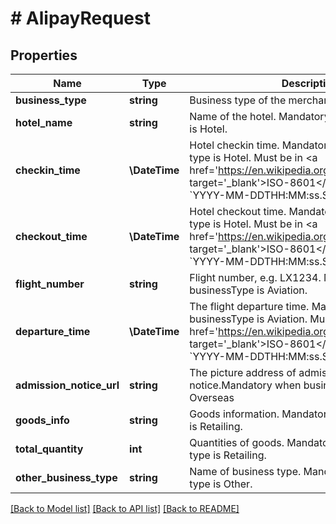 # # AlipayRequest

## Properties

Name | Type | Description | Notes
------------ | ------------- | ------------- | -------------
**business_type** | **string** | Business type of the merchant. | [optional]
**hotel_name** | **string** | Name of the hotel. Mandatory when businessType is Hotel. | [optional]
**checkin_time** | **\DateTime** | Hotel checkin time. Mandatory when business type is Hotel. Must be in &lt;a href&#x3D;&#39;https://en.wikipedia.org/wiki/ISO_8601&#39; target&#x3D;&#39;_blank&#39;&gt;ISO-8601&lt;/a&gt; format (e.g. &#x60;YYYY-MM-DDTHH:MM:ss.SSSZ&#x60;). | [optional]
**checkout_time** | **\DateTime** | Hotel checkout time. Mandatory when business type is Hotel. Must be in &lt;a href&#x3D;&#39;https://en.wikipedia.org/wiki/ISO_8601&#39; target&#x3D;&#39;_blank&#39;&gt;ISO-8601&lt;/a&gt; format (e.g. &#x60;YYYY-MM-DDTHH:MM:ss.SSSZ&#x60;). | [optional]
**flight_number** | **string** | Flight number, e.g. LX1234. Mandatory when businessType is Aviation. | [optional]
**departure_time** | **\DateTime** | The flight departure time. Mandatory when businessType is Aviation. Must be in &lt;a href&#x3D;&#39;https://en.wikipedia.org/wiki/ISO_8601&#39; target&#x3D;&#39;_blank&#39;&gt;ISO-8601&lt;/a&gt; format (e.g. &#x60;YYYY-MM-DDTHH:MM:ss.SSSZ&#x60;). | [optional]
**admission_notice_url** | **string** | The picture address of admission notice.Mandatory when business type is [ Overseas | Education | Affairs ]. | [optional]
**goods_info** | **string** | Goods information. Mandatory when business type is Retailing. | [optional]
**total_quantity** | **int** | Quantities of goods. Mandatory when business type is Retailing. | [optional]
**other_business_type** | **string** | Name of business type. Mandatory when business type is Other. | [optional]

[[Back to Model list]](../../README.md#models) [[Back to API list]](../../README.md#endpoints) [[Back to README]](../../README.md)
